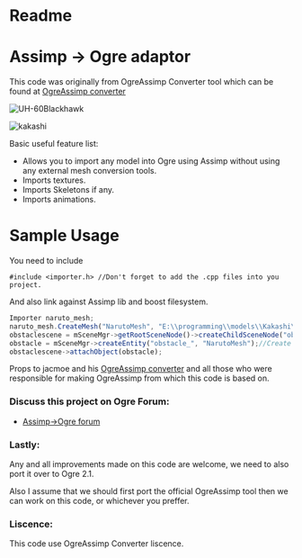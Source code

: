 # Readme
# Assimp -> Ogre adaptor

This code was originally from OgreAssimp Converter tool which can be found at [OgreAssimp converter](https://bitbucket.org/ogreaddons/ogreassimp/)

![UH-60Blackhawk](http://i.imgur.com/q0ToYqj.png)

![kakashi](http://i.imgur.com/fWcbMIN.png)

Basic useful feature list:

 * Allows you to import any model into Ogre using Assimp without using any external mesh conversion tools.
 * Imports textures.
 * Imports Skeletons if any.
 * Imports animations.



# Sample Usage

You need to include 
```
#include <importer.h> //Don't forget to add the .cpp files into you project.
```
And also link against Assimp lib and boost filesystem.

```javascript
Importer naruto_mesh;
naruto_mesh.CreateMesh("NarutoMesh", "E:\\programming\\models\\Kakashi\\Kakashi.obj");//Create the mesh with name "NarutoMesh"
obstaclescene = mSceneMgr->getRootSceneNode()->createChildSceneNode("obstaclescene_" );
obstacle = mSceneMgr->createEntity("obstacle_", "NarutoMesh");//Create an entity from the mesh "NarutoMesh"
obstaclescene->attachObject(obstacle);

```

Props to  jacmoe and his [OgreAssimp converter](https://bitbucket.org/ogreaddons/ogreassimp/) and all those who were responsible for making OgreAssimp from which this code is based on.

### Discuss this project on Ogre Forum:

 * [Assimp->Ogre forum](http://www.ogre3d.org/forums/viewtopic.php?f=1&t=93145)

### Lastly:
Any and all improvements made on this code are welcome, we need to also port it over to Ogre 2.1.

Also I assume that we should first port the official OgreAssimp tool then we can work on this code, or whichever you preffer.
### Liscence:
This code use OgreAssimp Converter liscence.
